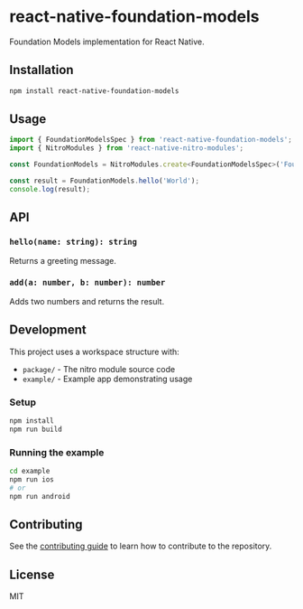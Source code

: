# react-native-foundation-models

Foundation Models implementation for React Native.

## Installation

```sh
npm install react-native-foundation-models
```

## Usage

```javascript
import { FoundationModelsSpec } from 'react-native-foundation-models';
import { NitroModules } from 'react-native-nitro-modules';

const FoundationModels = NitroModules.create<FoundationModelsSpec>('FoundationModels');

const result = FoundationModels.hello('World');
console.log(result);
```

## API

### `hello(name: string): string`

Returns a greeting message.

### `add(a: number, b: number): number`

Adds two numbers and returns the result.

## Development

This project uses a workspace structure with:
- `package/` - The nitro module source code
- `example/` - Example app demonstrating usage

### Setup

```sh
npm install
npm run build
```

### Running the example

```sh
cd example
npm run ios
# or
npm run android
```

## Contributing

See the [contributing guide](CONTRIBUTING.md) to learn how to contribute to the repository.

## License

MIT
